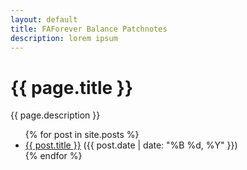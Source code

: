 ```yaml
---
layout: default
title: FAForever Balance Patchnotes
description: lorem ipsum
---
```


<h1>{{ page.title }}</h1>
<p>{{ page.description }}</p>

<ul>
  {% for post in site.posts %}
    <li>
      <a href="{{ post.url | relative_url }}">{{ post.title }}</a>
      <span>({{ post.date | date: "%B %d, %Y" }})</span>
    </li>
  {% endfor %}
</ul>
